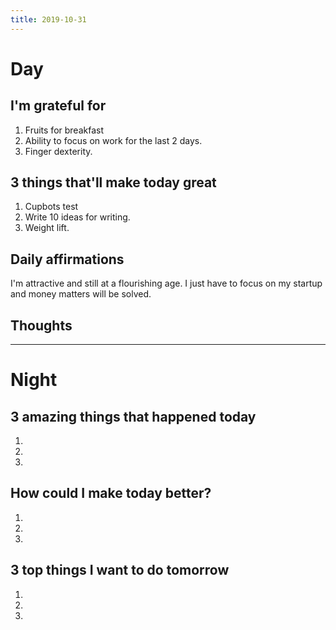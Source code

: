 ```yaml
---
title: 2019-10-31
---
```


# Day

## I'm grateful for
1. Fruits for breakfast
2. Ability to focus on work for the last 2 days.
3. Finger dexterity.

## 3 things that'll make today great
1. Cupbots test
2. Write 10 ideas for writing.
3. Weight lift.

## Daily affirmations

I'm attractive and still at a flourishing age. I just have to focus on my startup and money matters will be solved.

## Thoughts



***

# Night

## 3 amazing things that happened today
1.
2.
3.

## How could I make today better?
1.
2.
3.

## 3 top things I want to do tomorrow
1.
2.
3.
